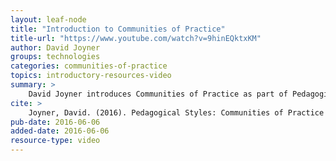 ```yaml
---
layout: leaf-node
title: "Introduction to Communities of Practice"
title-url: "https://www.youtube.com/watch?v=9hinEQktxKM"
author: David Joyner
groups: technologies
categories: communities-of-practice
topics: introductory-resources-video
summary: >
    David Joyner introduces Communities of Practice as part of Pedagogical Styles.
cite: >
    Joyner, David. (2016). Pedagogical Styles: Communities of Practice Introductory Video. Udacity.  June 6, 2016.
pub-date: 2016-06-06
added-date: 2016-06-06
resource-type: video
---
```

